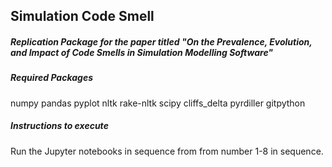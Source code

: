 ## Simulation Code Smell

##### Replication Package for the paper titled "On the Prevalence, Evolution, and Impact of Code Smells in Simulation Modelling Software"


##### Required Packages
numpy
pandas
pyplot
nltk
rake-nltk
scipy
cliffs_delta
pyrdiller
gitpython

##### Instructions to execute
Run the Jupyter notebooks in sequence from from number 1-8 in sequence.  